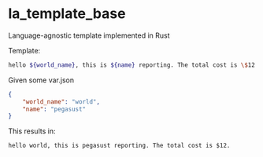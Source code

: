 # la_template_base

Language-agnostic template implemented in Rust

Template:

```bash
hello ${world_name}, this is ${name} reporting. The total cost is \$12.
```

Given some var.json

```json
{
    "world_name": "world",
    "name": "pegasust"
}
```

This results in:

```text
hello world, this is pegasust reporting. The total cost is $12.
```
